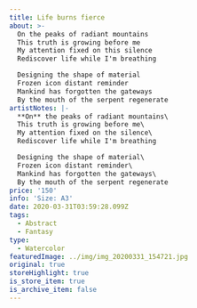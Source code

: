 ```yaml
---
title: Life burns fierce
about: >-
  On the peaks of radiant mountains
  This truth is growing before me
  My attention fixed on this silence
  Rediscover life while I'm breathing

  Designing the shape of material
  Frozen icon distant reminder
  Mankind has forgotten the gateways
  By the mouth of the serpent regenerate 
artistNotes: |-
  **On** the peaks of radiant mountains\
  This truth is growing before me\
  My attention fixed on the silence\
  Rediscover life while I'm breathing

  Designing the shape of material\
  Frozen icon distant reminder\
  Mankind has forgotten the gateways\
  By the mouth of the serpent regenerate
price: '150'
info: 'Size: A3'
date: 2020-03-31T03:59:28.099Z
tags:
  - Abstract
  - Fantasy
type:
  - Watercolor
featuredImage: ../img/img_20200331_154721.jpg
original: true
storeHighlight: true
is_store_item: true
is_archive_item: false
---
```

